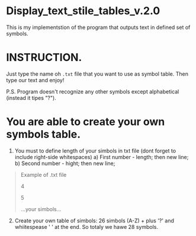 # Display_text_stile_tables_v.2.0
This is my implementstion of the program that outputs text in defined set of symbols.

# INSTRUCTION. 
Just type the name oh ```.txt``` file that you want to use as symbol table. 
Then type our text and enjoy! 

P.S.
Program doesn't recognize any other symbols except alphabetical (instead it tipes "?").

# You are able to create your own symbols table. 
1) You must to define length of your simbols in txt file (dont forget to include right-side whitespaces) 
  a) First number - length; then new line;
  b) Second number - hight; then new line;
  > Example of .txt file
  >
  > 4
  >
  > 5
  >
  > ...your simbols...
2) Create your own table of simbols: 26 simbols (A-Z) + plus '?' and whiitespease ' ' at the end. So totaly we hawe 28 symbols.
